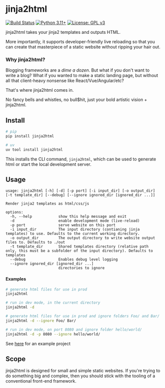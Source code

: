 # jinja2html
[![Build Status](https://github.com/fastily/jinja2html/workflows/build/badge.svg)](#)
[![Python 3.11+](https://upload.wikimedia.org/wikipedia/commons/6/62/Blue_Python_3.11%2B_Shield_Badge.svg)](https://www.python.org)
[![License: GPL v3](https://upload.wikimedia.org/wikipedia/commons/8/86/GPL_v3_Blue_Badge.svg)](https://www.gnu.org/licenses/gpl-3.0.en.html)

jinja2html takes your jinja2 templates and outputs HTML.

More importantly, it supports developer-friendly live reloading so that you can create that masterpiece of a static website without ripping your hair out.

### Why jinja2html?

Blogging frameworks are a *dime a dozen*.  But what if you don't want to write a blog?  What if you wanted to make a static landing page, but without all that client-heavy nonsense like React/Vue/Angular/etc?  

That's where jinja2html comes in.

No fancy bells and whistles, no bull$hit, just your bold artistic vision + jinja2html.

## Install
```bash
# pip
pip install jinja2html

# uv
uv tool install jinja2html
```

This installs the CLI command, `jinja2html`, which can be used to generate html or start the local development server.

## Usage
```
usage: jinja2html [-h] [-d] [-p port] [-i input_dir] [-o output_dir] [-t template_dir] [--debug] [--ignore ignored_dir [ignored_dir ...]]

Render jinja2 templates as html/css/js

options:
  -h, --help            show this help message and exit
  -d                    enable development mode (live-reload)
  -p port               serve website on this port
  -i input_dir          The input directory (contianing jinja templates) to use. Defaults to the current working directory.
  -o output_dir         The output directory to write website output files to. Defaults to ./out
  -t template_dir       Shared templates directory (relative path only, this must be a subfolder of the input directory). Defaults to templates
  --debug               Enables debug level logging
  --ignore ignored_dir [ignored_dir ...]
                        directories to ignore
```

#### Examples
```bash
# generate html files for use in prod
jinja2html

# run in dev mode, in the current directory
jinja2html -d

# generate html files for use in prod and ignore folders Foo/ and Bar/
jinja2html -d --ignore Foo/ Bar/

# run in dev mode, on port 8080 and ignore folder hello/world/
jinja2html -d -p 8080 --ignore hello/world/
```

See [here](tests/resources/sample_project/) for an example project

## Scope
jinja2html is designed for small and simple static websites.  If you're trying to do something big and complex, then you should stick with the tooling of a conventional front-end framework.